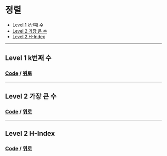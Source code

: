 # 정렬
* [Level 1 k번째 수](#Level-1-k번째-수)
* [Level 2 가장 큰 수](#Level-2-가장-큰-수)
* [Level 2 H-Index](#Level-2-H-Index)

---

## Level 1 k번째 수

### [Code](https://github.com/taki0112/coding_practice/blob/master/src/%EC%A0%95%EB%A0%AC/Level_1_k%EB%B2%88%EC%A7%B8%20%EC%88%98.py) / [위로](#정렬)

---

## Level 2 가장 큰 수

### [Code](https://github.com/taki0112/coding_practice/blob/master/src/%EC%A0%95%EB%A0%AC/Level_2_%EA%B0%80%EC%9E%A5%20%ED%81%B0%20%EC%88%98.py) / [위로](#정렬)

---

## Level 2 H-Index


### [Code](https://github.com/taki0112/coding_practice/blob/master/src/%EC%A0%95%EB%A0%AC/Level_2_H-Index.py) / [위로](#정렬)
